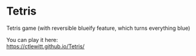# Tetris

Tetris game (with reversible blueify feature, which turns everything blue)

You can play it here:<br>
https://ctlewitt.github.io/Tetris/
